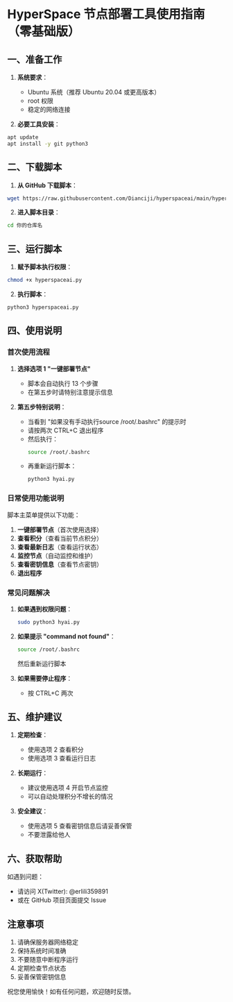 # HyperSpace 节点部署工具使用指南（零基础版）

## 一、准备工作

1. **系统要求**：
   - Ubuntu 系统（推荐 Ubuntu 20.04 或更高版本）
   - root 权限
   - 稳定的网络连接

2. **必要工具安装**：
```bash
apt update
apt install -y git python3
```

## 二、下载脚本

1. **从 GitHub 下载脚本**：
```bash
wget https://raw.githubusercontent.com/Dianciji/hyperspaceai/main/hyperspaceai.py -O hyperspaceai.py
```

2. **进入脚本目录**：
```bash
cd 你的仓库名
```

## 三、运行脚本

1. **赋予脚本执行权限**：
```bash
chmod +x hyperspaceai.py
```

2. **执行脚本**：
```bash
python3 hyperspaceai.py
```

## 四、使用说明

### 首次使用流程

1. **选择选项 1 "一键部署节点"**
   - 脚本会自动执行 13 个步骤
   - 在第五步时请特别注意提示信息

2. **第五步特别说明**：
   - 当看到 "如果没有手动执行source /root/.bashrc" 的提示时
   - 请按两次 CTRL+C 退出程序
   - 然后执行：
     ```bash
     source /root/.bashrc
     ```
   - 再重新运行脚本：
     ```bash
     python3 hyai.py
     ```

### 日常使用功能说明

脚本主菜单提供以下功能：

1. **一键部署节点**（首次使用选择）
2. **查看积分**（查看当前节点积分）
3. **查看最新日志**（查看运行状态）
4. **监控节点**（自动监控和维护）
5. **查看密钥信息**（查看节点密钥）
0. **退出程序**

### 常见问题解决

1. **如果遇到权限问题**：
   ```bash
   sudo python3 hyai.py
   ```

2. **如果提示 "command not found"**：
   ```bash
   source /root/.bashrc
   ```
   然后重新运行脚本

3. **如果需要停止程序**：
   - 按 CTRL+C 两次

## 五、维护建议

1. **定期检查**：
   - 使用选项 2 查看积分
   - 使用选项 3 查看运行日志

2. **长期运行**：
   - 建议使用选项 4 开启节点监控
   - 可以自动处理积分不增长的情况

3. **安全建议**：
   - 使用选项 5 查看密钥信息后请妥善保管
   - 不要泄露给他人

## 六、获取帮助

如遇到问题：
- 请访问 X(Twitter): @erlili359891
- 或在 GitHub 项目页面提交 Issue

## 注意事项

1. 请确保服务器网络稳定
2. 保持系统时间准确
3. 不要随意中断程序运行
4. 定期检查节点状态
5. 妥善保管密钥信息

祝您使用愉快！如有任何问题，欢迎随时反馈。

